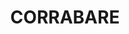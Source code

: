 ---
lastmod: '2025-04-06T06:05:20+00:00'
latitude: -32.95034059
layout: suburb
longitude: 151.2187761
postcode: '2325'
state: NSW
title: CORRABARE
url: /nsw/corrabare/
---